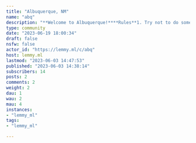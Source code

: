 ```yaml
---
title: "Albuquerque, NM" 
name: "abq"
description: "**Welcome to Albuquerque!****Rules**1. Try not to do something we have to make a rule about."
type: community
date: "2023-06-19 18:00:34"
draft: false
nsfw: false
actor_id: "https://lemmy.ml/c/abq"
host: lemmy.ml
lastmod: "2023-06-03 14:47:53"
published: "2023-06-03 14:38:14"
subscribers: 14
posts: 2
comments: 2
weight: 2
dau: 1
wau: 2
mau: 4
instances:
- "lemmy_ml"
tags: 
- "lemmy_ml"

---
```

